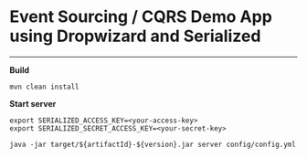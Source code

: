 # Event Sourcing / CQRS Demo App using Dropwizard and Serialized

---

**Build**

``` 
mvn clean install
```

**Start server**

``` 
export SERIALIZED_ACCESS_KEY=<your-access-key>
export SERIALIZED_SECRET_ACCESS_KEY=<your-secret-key>

java -jar target/${artifactId}-${version}.jar server config/config.yml
``` 

